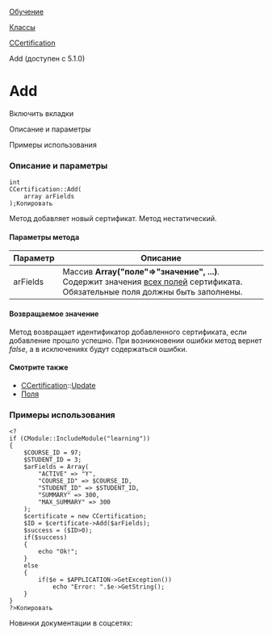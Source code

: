 [Обучение](/api_help/learning/index.php)

[Классы](/api_help/learning/classes/index.php)

[CCertification](/api_help/learning/classes/ccertification/index.php)

Add (доступен c 5.1.0)

Add
===

Включить вкладки

Описание и параметры

Примеры использования

### Описание и параметры

```
int
CCertification::Add(
	array arFields
);Копировать
```

Метод добавляет новый сертификат. Метод нестатический.

#### Параметры метода

| Параметр | Описание |
| --- | --- |
| arFields | Массив **Array("поле"=>"значение", ...)**. Содержит значения [всех полей](/api_help/learning/fields.php#certification) сертификата. Обязательные поля должны быть заполнены. |

#### Возвращаемое значение

Метод возвращает идентификатор добавленного сертификата, если добавление
прошло успешно. При возникновении ошибки метод вернет *false*, а в
исключениях будут содержаться ошибки.

#### Смотрите также

* [CCertification](/api_help/learning/classes/ccertification/index.php)::[Update](/api_help/learning/classes/ccertification/update.php)
* [Поля](/api_help/learning/fields.php#certification)

### Примеры использования

```
<?
if (CModule::IncludeModule("learning"))
{
	$COURSE_ID = 97;
	$STUDENT_ID = 3;
	$arFields = Array(
		"ACTIVE" => "Y",
		"COURSE_ID" => $COURSE_ID,
		"STUDENT_ID" => $STUDENT_ID,
		"SUMMARY" => 300,
		"MAX_SUMMARY" => 300
	);
	$certificate = new CCertification;
	$ID = $certificate->Add($arFields);
	$success = ($ID>0);
	if($success)
	{
		echo "Ok!";
	}
	else
	{
		if($e = $APPLICATION->GetException())
			echo "Error: ".$e->GetString();
	}
}
?>Копировать
```

Новинки документации в соцсетях: